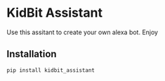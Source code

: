# KidBit Assistant
Use this assitant to create your own alexa bot. Enjoy

## Installation

`pip install kidbit_assistant`


